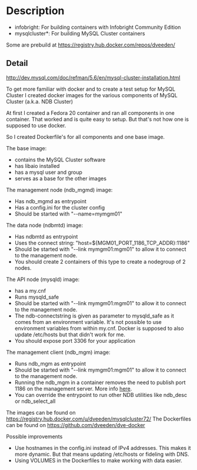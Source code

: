 Description
===========

 - infobright: For building containers with Infobright Community Edition
 - mysqlcluster*: For building MySQL Cluster containers

Some are prebuild at https://registry.hub.docker.com/repos/dveeden/

## Detail
http://dev.mysql.com/doc/refman/5.6/en/mysql-cluster-installation.html

To get more familiar with docker and to create a test setup for MySQL Cluster I created docker images for the various components of MySQL Cluster (a.k.a. NDB Cluster)

At first I created a Fedora 20 container and ran all components in one container. That worked and is quite easy to setup. But that's not how one is supposed to use docker.

So I created Dockerfile's for all components and one base image.

The base image:

* contains the MySQL Cluster software
* has libaio installed
* has a mysql user and group 
* serves as a base for the other images

The management node (ndb_mgmd) image:

* Has ndb_mgmd as entrypoint
* Has a config.ini for the cluster config
* Should be started with "--name=mymgm01"

The data node (ndbmtd) image:

* Has ndbmtd as entrypoint
* Uses the connect string: "host=${MGM01_PORT_1186_TCP_ADDR}:1186"
* Should be started with "--link mymgm01:mgm01" to allow it to connect to the management node.
* You should create 2 containers of this type to create a nodegroup of 2 nodes.

The API node (mysqld) image:

* has a my.cnf
* Runs mysqld_safe
* Should be started with "--link mymgm01:mgm01" to allow it to connect to the management node.
* The ndb-connectstring is given as parameter to mysqld_safe as it comes from an environment variable. It's not possible to use environment variables from within my.cnf. Docker is supposed to also update /etc/hosts but that didn't work for me.
* You should expose port 3306 for your application

The management client (ndb_mgm) image:
* Runs ndb_mgm as entrypoint
* Should be started with "--link mymgm01:mgm01" to allow it to connect to the management node.
* Running the ndb_mgm in a container removes the need to publish port 1186 on the management server. More info [here](http://dev.mysql.com/doc/refman/5.6/en/mysql-cluster-security-networking-issues.html).
* You can override the entrypoint to run other NDB utilities like ndb_desc or ndb_select_all

The images can be found on https://registry.hub.docker.com/u/dveeden/mysqlcluster72/
The Dockerfiles can be found on https://github.com/dveeden/dve-docker   

Possible improvements

* Use hostnames in the config.ini instead of IPv4 addresses. This makes it more dynamic. But that means updating /etc/hosts or fideling with DNS.
* Using VOLUMES in the Dockerfiles to make working with data easier.
